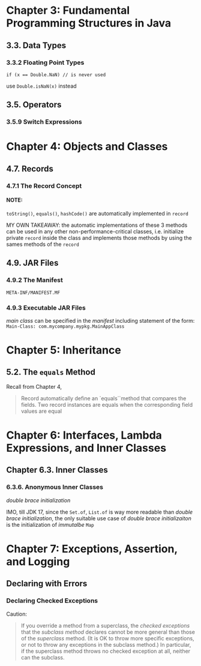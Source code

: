 # Chapter 3: Fundamental Programming Structures in Java
## 3.3. Data Types
### 3.3.2 Floating Point Types
`if (x == Double.NaN) // is never used`

use `Double.isNaN(x)` instead

## 3.5. Operators
### 3.5.9 Switch Expressions
 
# Chapter 4: Objects and Classes
## 4.7. Records
### 4.7.1 The Record Concept
#### NOTE:
`toString()`, `equals()`, `hashCode()` are automatically implemented in `record`

MY OWN TAKEAWAY: the automatic implementations of these 3 methods can be used in any other non-performance-critical classes, i.e. initialize private `record` inside the class and implements those methods by using the sames methods of the `record`
## 4.9. JAR Files
### 4.9.2 The Manifest
`META-INF/MANIFEST.MF`

### 4.9.3 Executable JAR Files
*main class* can be specified in the *manifest* including statement of the form: `Main-Class: com.mycompany.mypkg.MainAppClass`

# Chapter 5: Inheritance
## 5.2. The `equals` Method
Recall from Chapter 4, 

> Record automatically define an `equals``method that compares the fields. Two record instances are equals when the corresponding field values are equal

# Chapter 6: Interfaces, Lambda Expressions, and Inner Classes
## Chapter 6.3. Inner Classes
### 6.3.6. Anonymous Inner Classes
*double brace initialization*

IMO, till JDK 17, since the `Set.of`, `List.of` is way more readable than *double brace initialization*, the only suitable use case of *double brace initializaiton* is the initialization of *immutalbe* `Map`

# Chapter 7: Exceptions, Assertion, and Logging
## Declaring with Errors
### Declaring Checked Exceptions

Caution:

> If you override a method from a superclass, the *checked exceptions* that the *subclass method* declares cannot be more general than those of the *superclass* method. (It is OK to throw more specific exceptions, or not to throw any exceptions in the subclass method.) In particular, if the superclass method throws no checked exception at all, neither can the subclass. 

